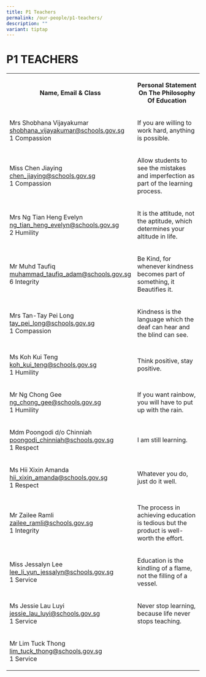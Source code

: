 ```yaml
---
title: P1 Teachers
permalink: /our-people/p1-teachers/
description: ""
variant: tiptap
---
```

<h1><strong>P1 TEACHERS</strong></h1><table><tbody><tr><th rowspan="1" colspan="1"><p>Name, Email &amp; Class</p></th><th rowspan="1" colspan="1"><p>Personal Statement On The Philosophy Of Education</p></th></tr><tr><td rowspan="1" colspan="1"><p>Mrs Shobhana Vijayakumar <br><a href="mailto:shobhana_vijayakumar@schools.gov.sg" rel="noopener noreferrer nofollow" target="_blank">shobhana_vijayakumar@schools.gov.sg</a> <br>1 Compassion</p></td><td rowspan="1" colspan="1"><p>If you are willing to work hard, anything is possible.</p></td></tr><tr><td rowspan="1" colspan="1"><p>Miss Chen Jiaying<br><a href="mailto:chen_jiaying@schools.gov.sg" rel="noopener noreferrer nofollow" target="_blank">chen_jiaying@schools.gov.sg</a> <br>1 Compassion</p></td><td rowspan="1" colspan="1"><p>Allow students to see the mistakes and imperfection as part of the learning process.</p></td></tr><tr><td rowspan="1" colspan="1"><p>Mrs Ng Tian Heng Evelyn<br><a href="mailto:ng_tian_heng_evelyn@schools.gov.sg" rel="noopener noreferrer nofollow" target="_blank">ng_tian_heng_evelyn@schools.gov.sg</a> <br>2 Humility</p></td><td rowspan="1" colspan="1"><p>It is the attitude, not the aptitude, which determines your altitude in life.</p></td></tr><tr><td rowspan="1" colspan="1"><p>Mr Muhd Taufiq<br><a href="mailto:muhammad_taufiq_adam@schools.gov.sg" rel="noopener noreferrer nofollow" target="_blank">muhammad_taufiq_adam@schools.gov.sg</a> <br>6 Integrity</p></td><td rowspan="1" colspan="1"><p>Be Kind, for whenever kindness becomes part of something, it Beautifies it.</p></td></tr><tr><td rowspan="1" colspan="1"><p>Mrs Tan-Tay Pei Long<br><a href="mailto:tay_pei_long@schools.gov.sg" rel="noopener noreferrer nofollow" target="_blank">tay_pei_long@schools.gov.sg</a> <br>1 Compassion</p></td><td rowspan="1" colspan="1"><p>Kindness is the language which the deaf can hear and the blind can see.</p></td></tr><tr><td rowspan="1" colspan="1"><p>Ms Koh Kui Teng<br><a href="mailto:koh_kui_teng@schools.gov.sg" rel="noopener noreferrer nofollow" target="_blank">koh_kui_teng@schools.gov.sg</a> <br>1 Humility</p></td><td rowspan="1" colspan="1"><p>Think positive, stay positive.</p></td></tr><tr><td rowspan="1" colspan="1"><p>Mr Ng Chong Gee<br><a href="mailto:ng_chong_gee@schools.gov.sg" rel="noopener noreferrer nofollow" target="_blank">ng_chong_gee@schools.gov.sg</a> <br>1 Humility</p></td><td rowspan="1" colspan="1"><p>If you want rainbow, you will have to put up with the rain.</p></td></tr><tr><td rowspan="1" colspan="1"><p>Mdm Poongodi d/o Chinniah<br><a href="mailto:poongodi_chinniah@schools.gov.sg" rel="noopener noreferrer nofollow" target="_blank">poongodi_chinniah@schools.gov.sg</a> <br>1 Respect</p></td><td rowspan="1" colspan="1"><p>I am still learning.</p></td></tr><tr><td rowspan="1" colspan="1"><p>Ms Hii Xixin Amanda<br><a href="mailto:hii_xixin_amanda@schools.gov.sg" rel="noopener noreferrer nofollow" target="_blank">hii_xixin_amanda@schools.gov.sg</a> <br>1 Respect</p></td><td rowspan="1" colspan="1"><p>Whatever you do, just do it well.</p></td></tr><tr><td rowspan="1" colspan="1"><p>Mr Zailee Ramli <br><a href="mailto:zailee_ramli@schools.gov.sg" rel="noopener noreferrer nofollow" target="_blank">zailee_ramli@schools.gov.sg</a> <br>1 Integrity</p></td><td rowspan="1" colspan="1"><p>The process in achieving education is tedious but the product is well-worth the effort.</p></td></tr><tr><td rowspan="1" colspan="1"><p>Miss Jessalyn Lee <br><a href="mailto:lee_li_yun_jessalyn@schools.gov.sg" rel="noopener noreferrer nofollow" target="_blank">lee_li_yun_jessalyn@schools.gov.sg</a> <br>1 Service</p></td><td rowspan="1" colspan="1"><p>Education is the kindling of a flame, not the filling of a vessel.</p></td></tr><tr><td rowspan="1" colspan="1"><p>Ms Jessie Lau Luyi <br><a href="mailto:jessie_lau_luyi@schools.gov.sg" rel="noopener noreferrer nofollow" target="_blank">jessie_lau_luyi@schools.gov.sg</a> <br>1 Service</p></td><td rowspan="1" colspan="1"><p>Never stop learning, because life never stops teaching.</p></td></tr><tr><td rowspan="1" colspan="1"><p>Mr Lim Tuck Thong <br><a href="mailto:lim_tuck_thong@schools.gov.sg" rel="noopener noreferrer nofollow" target="_blank">lim_tuck_thong@schools.gov.sg</a> <br>1 Service</p></td><td rowspan="1" colspan="1"><p></p></td></tr></tbody></table><p></p>
